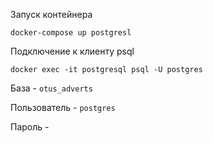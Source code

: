 Запуск контейнера 

`docker-compose up postgresl`

Подключение к клиенту psql

`docker exec -it postgresql psql -U postgres`

База - `otus_adverts`

Пользователь - `postgres`

Пароль - 